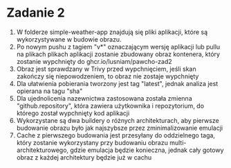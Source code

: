 # Zadanie 2

1. W folderze simple-weather-app znajdują się pliki aplikacji, które są wykorzystywane w budowie obrazu.
2. Po nowym pushu z tagiem "v*" oznaczającym wersję aplikacji lub pullu na plikach plikach aplikacji zostanie zbudowany obraz kontenera, który zostanie wypchnięty do ghcr.io/lusniam/pawcho-zad2
3. Obraz jest sprawdzany w Trivy przed wypchnięciem, jeśli skan zakończy się niepowodzeniem, to obraz nie zostaje wypchnięty
4. Dla ułatwienia pobierania tworzony jest tag "latest", jednak analiza jest opierana na tagu "sha"
5. Dla ujednolicenia nazewnictwa zastosowana została zmienna "github.repository", która zawiera użytkownika i repozytorium, do którego został wypchnięty kod aplikacji
6. Wykorzystane są dwa buildery o różnych architekturach, aby pierwsze budowanie obrazu było jak najszybsze przez zminimalizowanie emulacji
7. Cache z pierwszego budowania jest przesyłany do oddzielnego taga, który zostanie wykorzystany przy budowaniu obrazu multi-architekturowego, gdzie emulacja będzie konieczna, jednak cały gotowy obraz z każdej architektury będzie już w cachu